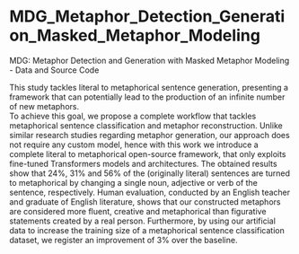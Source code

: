 # MDG_Metaphor_Detection_Generation_Masked_Metaphor_Modeling
MDG: Metaphor Detection and Generation with Masked Metaphor Modeling - Data and Source Code

This study tackles literal to metaphorical sentence generation, presenting a framework that can potentially lead to the production of an infinite number of new metaphors.  
To achieve this goal, we propose a complete workflow that tackles metaphorical sentence classification and metaphor reconstruction.
Unlike similar research studies regarding metaphor generation, our approach does not require any custom model, hence with this work we introduce a complete literal to metaphorical open-source framework, that only exploits fine-tuned Transformers models and architectures.
The obtained results show that 24\%, 31\% and 56\% of the (originally literal) sentences are turned to metaphorical by changing a single noun, adjective or verb of the sentence, respectively.
Human evaluation, conducted by an English teacher and graduate of English literature, shows that our constructed metaphors are considered more fluent, creative and metaphorical than figurative statements created by a real person.
Furthermore, by using our artificial data to increase the training size of a metaphorical sentence classification dataset, we register an improvement of 3\% over the baseline.
